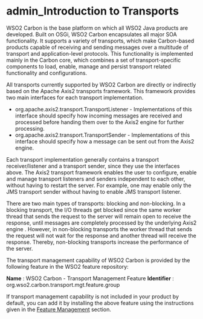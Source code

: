 # admin\_Introduction to Transports

WSO2 Carbon is the base platform on which all WSO2 Java products are developed. Built on OSGi, WSO2 Carbon encapsulates all major SOA functionality. It supports a variety of transports, which make Carbon-based products capable of receiving and sending messages over a multitude of transport and application-level protocols. This functionality is implemented mainly in the Carbon core, which combines a set of transport-specific components to load, enable, manage and persist transport related functionality and configurations.

All transports currently supported by WSO2 Carbon are directly or indirectly based on the Apache Axis2 transports framework. This framework provides two main interfaces for each transport implementation.

-   org.apache.axis2.transport.TransportListener - Implementations of this interface should specify how incoming messages are received and processed before handing them over to the Axis2 engine for further processing.
-   org.apache.axis2.transport.TransportSender - Implementations of this interface should specify how a message can be sent out from the Axis2 engine.

Each transport implementation generally contains a transport receiver/listener and a transport sender, since they use the interfaces above. The Axis2 transport framework enables the user to configure, enable and manage transport listeners and senders independent to each other, without having to restart the server. For example, one may enable only the JMS transport sender without having to enable JMS transport listener.

There are two main types of transports: blocking and non-blocking. In a blocking transport, the I/O threads get blocked since the same worker thread that sends the request to the server will remain open to receive the response, until messages are completely processed by the underlying Axis2 engine . However, in non-blocking transports the worker thread that sends the request will not wait for the response and another thread will receive the response. Thereby, non-blocking transports increase the performance of the server.

The transport management capability of WSO2 Carbon is provided by the following feature in the WSO2 feature repository:

**Name** : WSO2 Carbon - Transport Management Feature
**Identifier** : org.wso2.carbon.transport.mgt.feature.group

If transport management capability is not included in your product by default, you can add it by installing the above feature using the instructions given in the [Feature Management](https://docs.wso2.com/display/Carbon420/Installing+Features+via+the+UI) section.
